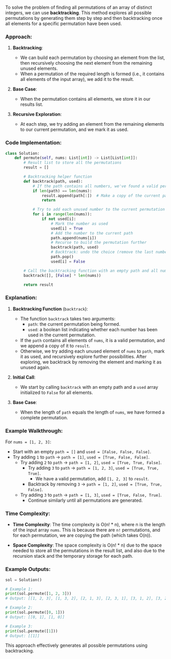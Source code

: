 To solve the problem of finding all permutations of an array of distinct integers, we can use **backtracking**. This method explores all possible permutations by generating them step by step and then backtracking once all elements for a specific permutation have been used.

### Approach:
1. **Backtracking**:
   - We can build each permutation by choosing an element from the list, then recursively choosing the next element from the remaining unused elements.
   - When a permutation of the required length is formed (i.e., it contains all elements of the input array), we add it to the result.

2. **Base Case**:
   - When the permutation contains all elements, we store it in our results list.

3. **Recursive Exploration**:
   - At each step, we try adding an element from the remaining elements to our current permutation, and we mark it as used.

### Code Implementation:

```python
class Solution:
    def permute(self, nums: List[int]) -> List[List[int]]:
        # Result list to store all the permutations
        result = []

        # Backtracking helper function
        def backtrack(path, used):
            # If the path contains all numbers, we've found a valid permutation
            if len(path) == len(nums):
                result.append(path[:])  # Make a copy of the current path
                return

            # Try to add each unused number to the current permutation
            for i in range(len(nums)):
                if not used[i]:
                    # Mark the number as used
                    used[i] = True
                    # Add the number to the current path
                    path.append(nums[i])
                    # Recurse to build the permutation further
                    backtrack(path, used)
                    # Backtrack: undo the choice (remove the last number and mark it as unused)
                    path.pop()
                    used[i] = False

        # Call the backtracking function with an empty path and all numbers unused
        backtrack([], [False] * len(nums))

        return result
```

### Explanation:

1. **Backtracking Function** (`backtrack`):
   - The function `backtrack` takes two arguments:
     - `path`: the current permutation being formed.
     - `used`: a boolean list indicating whether each number has been used in the current permutation.
   - If the `path` contains all elements of `nums`, it is a valid permutation, and we append a copy of it to `result`.
   - Otherwise, we try adding each unused element of `nums` to `path`, mark it as used, and recursively explore further possibilities. After exploring, we backtrack by removing the element and marking it as unused again.

2. **Initial Call**:
   - We start by calling `backtrack` with an empty path and a `used` array initialized to `False` for all elements.

3. **Base Case**:
   - When the length of `path` equals the length of `nums`, we have formed a complete permutation.

### Example Walkthrough:

For `nums = [1, 2, 3]`:
- Start with an empty `path = []` and `used = [False, False, False]`.
- Try adding `1` to `path` -> `path = [1]`, `used = [True, False, False]`.
  - Try adding `2` to `path` -> `path = [1, 2]`, `used = [True, True, False]`.
    - Try adding `3` to `path` -> `path = [1, 2, 3]`, `used = [True, True, True]`.
      - We have a valid permutation, add `[1, 2, 3]` to `result`.
    - Backtrack by removing `3` -> `path = [1, 2]`, `used = [True, True, False]`.
  - Try adding `3` to `path` -> `path = [1, 3]`, `used = [True, False, True]`.
    - Continue similarly until all permutations are generated.

### Time Complexity:

- **Time Complexity**: The time complexity is O(n! * n), where n is the length of the input array `nums`. This is because there are `n!` permutations, and for each permutation, we are copying the path (which takes O(n)).

- **Space Complexity**: The space complexity is O(n! * n) due to the space needed to store all the permutations in the result list, and also due to the recursion stack and the temporary storage for each path.

### Example Outputs:

```python
sol = Solution()

# Example 1:
print(sol.permute([1, 2, 3]))
# Output: [[1, 2, 3], [1, 3, 2], [2, 1, 3], [2, 3, 1], [3, 1, 2], [3, 2, 1]]

# Example 2:
print(sol.permute([0, 1]))
# Output: [[0, 1], [1, 0]]

# Example 3:
print(sol.permute([1]))
# Output: [[1]]
```

This approach effectively generates all possible permutations using backtracking.
